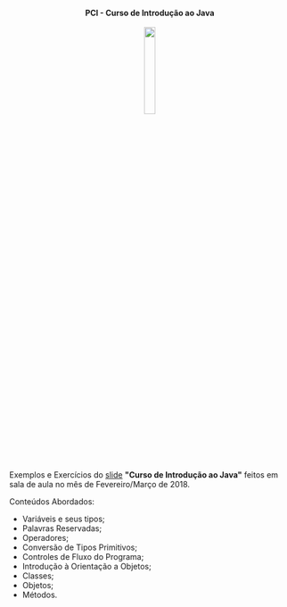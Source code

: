 <p align="center">
	<b>PCI - Curso de Introdução ao Java</b> <br/> <br/>
  <img width="20%" src="https://i.imgur.com/UavmamO.png">
  
  Exemplos e Exercícios do <a href="https://drive.google.com/drive/folders/1ioSJhKUo86qTvM8uZMAYddCvNHM_sjXq"> slide</a> <b>"Curso de Introdução ao Java"</b> feitos em sala de aula no mês de Fevereiro/Março de 2018.

   Conteúdos Abordados:
   <ul>
    <li>Variáveis e seus tipos;</li>
    <li>Palavras Reservadas;</li>
    <li>Operadores;</li>
    <li>Conversão de Tipos Primitivos;</li>
    <li>Controles de Fluxo do Programa;</li>
    <li>Introdução à Orientação a Objetos;</li>
    <li>Classes;</li>
    <li>Objetos;</li>
    <li>Métodos.</li>
    
  
  </ul> 
  
  
</p>
